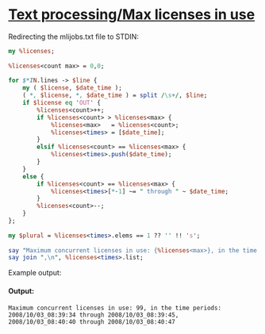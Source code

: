 [1]: http://rosettacode.org/wiki/Text_processing/Max_licenses_in_use

# [Text processing/Max licenses in use][1]

Redirecting the mlijobs.txt file to STDIN:

```perl
my %licenses;
 
%licenses<count max> = 0,0;
 
for $*IN.lines -> $line { 
    my ( $license, $date_time );
    ( *, $license, *, $date_time ) = split /\s+/, $line;
    if $license eq 'OUT' {
        %licenses<count>++;
        if %licenses<count> > %licenses<max> {
            %licenses<max>   = %licenses<count>;
            %licenses<times> = [$date_time];
        }
        elsif %licenses<count> == %licenses<max> {
            %licenses<times>.push($date_time);
        }
    }
    else {
        if %licenses<count> == %licenses<max> {
            %licenses<times>[*-1] ~= " through " ~ $date_time;
        }
        %licenses<count>--;
    }
};
 
my $plural = %licenses<times>.elems == 1 ?? '' !! 's';
 
say "Maximum concurrent licenses in use: {%licenses<max>}, in the time period{$plural}:";
say join ",\n", %licenses<times>.list;
```


Example output:


#### Output:
```
Maximum concurrent licenses in use: 99, in the time periods:
2008/10/03_08:39:34 through 2008/10/03_08:39:45,
2008/10/03_08:40:40 through 2008/10/03_08:40:47
```